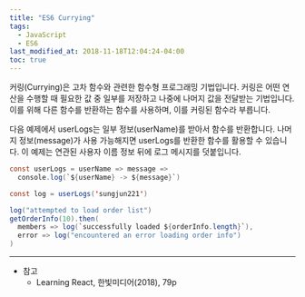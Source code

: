```yaml
---
title: "ES6 Currying"
tags:
  - JavaScript
  - ES6
last_modified_at: 2018-11-18T12:04:24-04:00
toc: true
---
```


커링(Currying)은 고차 함수와 관련한 함수형 프로그래밍 기법입니다. 커링은 어떤 연산을 수행할 때 필요한 값 중 일부를 저장하고 나중에 나머지 값을 전달받는 기법입니다. 이를 위해 다른 함수를 반환하는 함수를 사용하며, 이를 커링된 함수라 부릅니다.

다음 예제에서 userLogs는 일부 정보(userName)를 받아서 함수를 반환합니다. 나머지 정보(message)가 사용 가능해지면 userLogs를 반환한 함수를 활용할 수 있습니다. 이 예제는 연관된 사용자 이름 정보 뒤에 로그 메시지를 덧붙입니다.

~~~java
const userLogs = userName => message =>
  console.log(`${userName} -> ${message}`)

const log = userLogs('sungjun221')

log("attempted to load order list")
getOrderInfo(10).then(
  members => log(`successfully loaded ${orderInfo.length}`),
  error => log("encountered an error loading order info")
)
~~~

- - -
* 참고
  - Learning React, 한빛미디어(2018), 79p